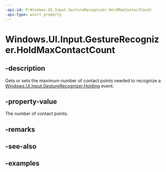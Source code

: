 ```yaml
---
-api-id: P:Windows.UI.Input.GestureRecognizer.HoldMaxContactCount
-api-type: winrt property
---
```


<!-- Property syntax.
public uint HoldMaxContactCount { get;  set; }
-->

# Windows.UI.Input.GestureRecognizer.HoldMaxContactCount

## -description

Gets or sets the maximum number of contact points needed to recognize a [Windows.UI.Input.GestureRecognizer.Holding](gesturerecognizer_holding.md) event.

## -property-value

The number of contact points.

## -remarks

## -see-also

## -examples
